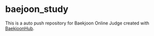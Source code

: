 # baejoon_study
This is a auto push repository for Baekjoon Online Judge created with [BaekjoonHub](https://github.com/BaekjoonHub/BaekjoonHub).
